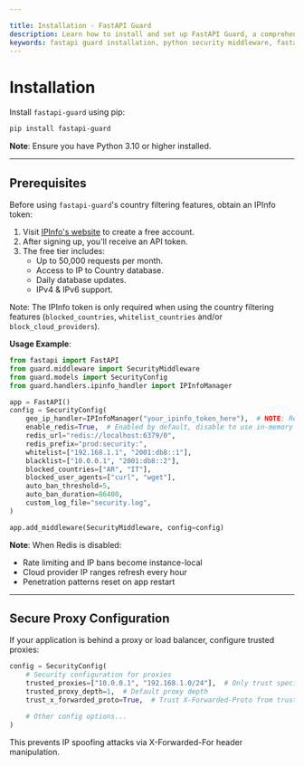 ```yaml
---

title: Installation - FastAPI Guard
description: Learn how to install and set up FastAPI Guard, a comprehensive security middleware for FastAPI applications
keywords: fastapi guard installation, python security middleware, fastapi security setup
---
```


Installation
============

Install `fastapi-guard` using pip:

```bash
pip install fastapi-guard
```

**Note**: Ensure you have Python 3.10 or higher installed.

___

Prerequisites
-------------

Before using `fastapi-guard`'s country filtering features, obtain an IPInfo token:

1. Visit [IPInfo's website](https://ipinfo.io/signup) to create a free account.
2. After signing up, you'll receive an API token.
3. The free tier includes:
   - Up to 50,000 requests per month.
   - Access to IP to Country database.
   - Daily database updates.
   - IPv4 & IPv6 support.

Note: The IPInfo token is only required when using the country filtering features (`blocked_countries`, `whitelist_countries` and/or `block_cloud_providers`).

**Usage Example**:

```python
from fastapi import FastAPI
from guard.middleware import SecurityMiddleware
from guard.models import SecurityConfig
from guard.handlers.ipinfo_handler import IPInfoManager

app = FastAPI()
config = SecurityConfig(
    geo_ip_handler=IPInfoManager("your_ipinfo_token_here"),  # NOTE: Required when using country blocking
    enable_redis=True,  # Enabled by default, disable to use in-memory storage
    redis_url="redis://localhost:6379/0",
    redis_prefix="prod:security:",
    whitelist=["192.168.1.1", "2001:db8::1"],
    blacklist=["10.0.0.1", "2001:db8::2"],
    blocked_countries=["AR", "IT"],
    blocked_user_agents=["curl", "wget"],
    auto_ban_threshold=5,
    auto_ban_duration=86400,
    custom_log_file="security.log",
)

app.add_middleware(SecurityMiddleware, config=config)
```

**Note**: When Redis is disabled:
- Rate limiting and IP bans become instance-local
- Cloud provider IP ranges refresh every hour
- Penetration patterns reset on app restart

___

Secure Proxy Configuration
---------------------------

If your application is behind a proxy or load balancer, configure trusted proxies:

```python
config = SecurityConfig(
    # Security configuration for proxies
    trusted_proxies=["10.0.0.1", "192.168.1.0/24"],  # Only trust specific IPs/ranges
    trusted_proxy_depth=1,  # Default proxy depth
    trust_x_forwarded_proto=True,  # Trust X-Forwarded-Proto from trusted proxies

    # Other config options...
)
```

This prevents IP spoofing attacks via X-Forwarded-For header manipulation.
